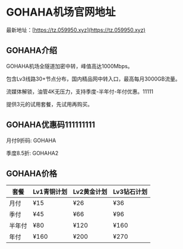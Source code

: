 # GOHAHA机场官网地址

最新地址：[https://tz.059950.xyz](https://tz.059950.xyz)

## GOHAHA介绍

GOHAHA机场全隧道加密中转，峰值高达1000Mbps。

包含Lv3线路30+节点分布，国内精品网中转入口，最高每月3000GB流量。

流媒体解锁，油管4K无压力，支持季度-半年付-年付优惠。11111

提供3元的试用套餐，先试用再购买。

## GOHAHA优惠码111111111

月付9折码: GOHAHA

季度8.5折: GOHAHA2

## GOHAHA价格

|套餐|Lv1青铜计划|Lv2黄金计划|Lv3钻石计划|
|----|----|----|----|
|月付|¥15|¥26|¥36|
|季付|¥45|¥66|¥96|
|半年付|¥80|¥120|¥160|
|年付|¥160|¥200|¥270|
